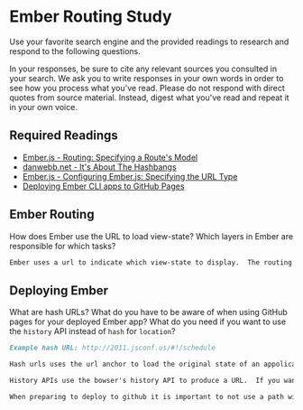 # Ember Routing Study

Use your favorite search engine and the provided readings to research and
respond to the following questions.

In your responses, be sure to cite any relevant sources you consulted in your
search. We ask you to write responses in your own words in order to see how you
process what you've read. Please do not respond with direct quotes from source
material. Instead, digest what you've read and repeat it in your own voice.

## Required Readings

-   [Ember.js - Routing: Specifying a Route's Model](https://guides.emberjs.com/v2.11.0/routing/specifying-a-routes-model/)
-   [danwebb.net - It's About The Hashbangs](http://danwebb.net/2011/5/28/it-is-about-the-hashbangs)
-   [Ember.js - Configuring Ember.js: Specifying the URL Type](https://guides.emberjs.com/v2.11.0/configuring-ember/specifying-url-type/)
-   [Deploying Ember CLI apps to GitHub Pages](http://osxi.github.io/ember/github/git/2015/09/22/ember-cli-apps-on-github-pages.html)

## Ember Routing

How does Ember use the URL to load view-state? Which layers in Ember are
responsible for which tasks?

```md
Ember uses a url to indicate which view-state to display.  The routing layer defines a specific route (using the URL).  A URL can show a template model which varies depending on the url.  For dynamic models, models change due to user interaction.  Ember extracts a defined route with dynamic urls which is passed to the value is passed as a hash for the model hook.  Once this occurs, a specific model hook returns an ember data record) and a specific viewstate is achieved.
```

## Deploying Ember

What are hash URLs? What do you have to be aware of when using GitHub pages for
your deployed Ember app? What do you need if you want to use the `history` API
instead of `hash` for `location`?

```md
Example hash URL: http://2011.jsconf.us/#!/schedule

Hash urls uses the url anchor to load the original state of an appolication and it keeps various starting states synchoronized as the user interacts with the application.

History APIs use the bowser's history API to produce a URL.  If you want to use a history API, you need to take account of this in the appilcation router using the map method.

When preparing to deploy to github it is important to not use a path with / because it is a path to TTP server (not relative).  After building using the command "ember build --environment production", one can deploy to github.  At this point, a gh-pages branch will need to be created, a copy of the app build must be located in the root of a repo, relevent files must be added and this all must be pushed to github.
```
